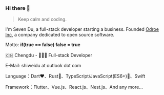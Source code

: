 ### Hi there 👋

> Keep calm and coding.

I'm Seven Du, a full-stack developer starting a business. Founded [Odroe Inc](https://github.com/odroe), a company dedicated to open source software. 

Motto: **if(true == false) false = true**

🇨🇳 Chengdu・👨🏻‍💻 Full-stack Developer

E-Mail: shiweidu at outlook dot com

Language：Dart❤️、Rust🤩、TypeScript/JavaScript(ES6+)🥳、Swift

Framework：Flutter、Vue.js、React.js、Nest.js、And any more...
